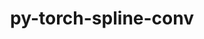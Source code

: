 ---
title: "py-torch-spline-conv"
layout: cache
categories: [package, develop]
meta: {"compilers": ["apple-clang@=15.0.0", "gcc@=13.2.0"], "num_specs": 37, "num_specs_by_stack": {"ml-darwin-aarch64-mps": 3, "ml-linux-aarch64-cpu": 9, "ml-linux-aarch64-cuda": 8, "ml-linux-x86_64-cpu": 8, "ml-linux-x86_64-cuda": 7, "root": 37}, "oss": ["ubuntu24.04", "ventura"], "platforms": ["darwin", "linux"], "stacks": ["ml-darwin-aarch64-mps", "ml-linux-aarch64-cpu", "ml-linux-aarch64-cuda", "ml-linux-x86_64-cpu", "ml-linux-x86_64-cuda", "root"], "targets": ["aarch64", "x86_64_v3"], "versions": ["1.2.2"]}
spec_details: [{"compiler": "gcc@=13.2.0", "hash": "476q2qv25vtppg7fjvmsara3s6csykfi", "os": "ubuntu24.04", "platform": "linux", "size": "-", "stacks": ["ml-linux-aarch64-cpu", "root"], "tarball": "https://binaries.spack.io/develop/build_cache/linux-ubuntu24.04-aarch64/gcc-13.2.0/py-torch-spline-conv-1.2.2/linux-ubuntu24.04-aarch64-gcc-13.2.0-py-torch-spline-conv-1.2.2-476q2qv25vtppg7fjvmsara3s6csykfi.spack", "target": "aarch64", "variants": ["build_system=python_pip"], "versions": ["1.2.2"]}, {"compiler": "gcc@=13.2.0", "hash": "4rgtb2qoj7js65uygipowip52ozyax57", "os": "ubuntu24.04", "platform": "linux", "size": "-", "stacks": ["ml-linux-x86_64-cuda", "root"], "tarball": "https://binaries.spack.io/develop/build_cache/linux-ubuntu24.04-x86_64_v3/gcc-13.2.0/py-torch-spline-conv-1.2.2/linux-ubuntu24.04-x86_64_v3-gcc-13.2.0-py-torch-spline-conv-1.2.2-4rgtb2qoj7js65uygipowip52ozyax57.spack", "target": "x86_64_v3", "variants": ["build_system=python_pip"], "versions": ["1.2.2"]}, {"compiler": "gcc@=13.2.0", "hash": "6ekw4fld3fh56e4adelntpz4gxekarre", "os": "ubuntu24.04", "platform": "linux", "size": "-", "stacks": ["ml-linux-aarch64-cuda", "root"], "tarball": "https://binaries.spack.io/develop/build_cache/linux-ubuntu24.04-aarch64/gcc-13.2.0/py-torch-spline-conv-1.2.2/linux-ubuntu24.04-aarch64-gcc-13.2.0-py-torch-spline-conv-1.2.2-6ekw4fld3fh56e4adelntpz4gxekarre.spack", "target": "aarch64", "variants": ["build_system=python_pip"], "versions": ["1.2.2"]}, {"compiler": "gcc@=13.2.0", "hash": "7f4zskit6q72yba3425itvnsu6qogmuf", "os": "ubuntu24.04", "platform": "linux", "size": "-", "stacks": ["ml-linux-aarch64-cuda", "root"], "tarball": "https://binaries.spack.io/develop/build_cache/linux-ubuntu24.04-aarch64/gcc-13.2.0/py-torch-spline-conv-1.2.2/linux-ubuntu24.04-aarch64-gcc-13.2.0-py-torch-spline-conv-1.2.2-7f4zskit6q72yba3425itvnsu6qogmuf.spack", "target": "aarch64", "variants": ["build_system=python_pip"], "versions": ["1.2.2"]}, {"compiler": "gcc@=13.2.0", "hash": "7robgrjmk4tiryz4jldf3x2ux4jkaa5t", "os": "ubuntu24.04", "platform": "linux", "size": "-", "stacks": ["ml-linux-aarch64-cpu", "root"], "tarball": "https://binaries.spack.io/develop/build_cache/linux-ubuntu24.04-aarch64/gcc-13.2.0/py-torch-spline-conv-1.2.2/linux-ubuntu24.04-aarch64-gcc-13.2.0-py-torch-spline-conv-1.2.2-7robgrjmk4tiryz4jldf3x2ux4jkaa5t.spack", "target": "aarch64", "variants": ["build_system=python_pip"], "versions": ["1.2.2"]}, {"compiler": "gcc@=13.2.0", "hash": "adbhogdlfgnclevid245hlx2n73hznvu", "os": "ubuntu24.04", "platform": "linux", "size": "-", "stacks": ["ml-linux-x86_64-cpu", "root"], "tarball": "https://binaries.spack.io/develop/build_cache/linux-ubuntu24.04-x86_64_v3/gcc-13.2.0/py-torch-spline-conv-1.2.2/linux-ubuntu24.04-x86_64_v3-gcc-13.2.0-py-torch-spline-conv-1.2.2-adbhogdlfgnclevid245hlx2n73hznvu.spack", "target": "x86_64_v3", "variants": ["build_system=python_pip"], "versions": ["1.2.2"]}, {"compiler": "gcc@=13.2.0", "hash": "axfmh5jn6idirdkcyupp6l7nnp4q7ojm", "os": "ubuntu24.04", "platform": "linux", "size": "-", "stacks": ["ml-linux-aarch64-cpu", "root"], "tarball": "https://binaries.spack.io/develop/build_cache/linux-ubuntu24.04-aarch64/gcc-13.2.0/py-torch-spline-conv-1.2.2/linux-ubuntu24.04-aarch64-gcc-13.2.0-py-torch-spline-conv-1.2.2-axfmh5jn6idirdkcyupp6l7nnp4q7ojm.spack", "target": "aarch64", "variants": ["build_system=python_pip"], "versions": ["1.2.2"]}, {"compiler": "gcc@=13.2.0", "hash": "c2cxliq7mynocfbthaqgh7jaqdp2w36z", "os": "ubuntu24.04", "platform": "linux", "size": "-", "stacks": ["ml-linux-aarch64-cpu", "root"], "tarball": "https://binaries.spack.io/develop/build_cache/linux-ubuntu24.04-aarch64/gcc-13.2.0/py-torch-spline-conv-1.2.2/linux-ubuntu24.04-aarch64-gcc-13.2.0-py-torch-spline-conv-1.2.2-c2cxliq7mynocfbthaqgh7jaqdp2w36z.spack", "target": "aarch64", "variants": ["build_system=python_pip"], "versions": ["1.2.2"]}, {"compiler": "gcc@=13.2.0", "hash": "doemxhw3sabwkdxt3fhkxu6ocssc5uql", "os": "ubuntu24.04", "platform": "linux", "size": "-", "stacks": ["ml-linux-aarch64-cuda", "root"], "tarball": "https://binaries.spack.io/develop/build_cache/linux-ubuntu24.04-aarch64/gcc-13.2.0/py-torch-spline-conv-1.2.2/linux-ubuntu24.04-aarch64-gcc-13.2.0-py-torch-spline-conv-1.2.2-doemxhw3sabwkdxt3fhkxu6ocssc5uql.spack", "target": "aarch64", "variants": ["build_system=python_pip"], "versions": ["1.2.2"]}, {"compiler": "gcc@=13.2.0", "hash": "eyhckyeamwtgs6ygoylfgbwhwrh5uh3u", "os": "ubuntu24.04", "platform": "linux", "size": "-", "stacks": ["ml-linux-aarch64-cpu", "root"], "tarball": "https://binaries.spack.io/develop/build_cache/linux-ubuntu24.04-aarch64/gcc-13.2.0/py-torch-spline-conv-1.2.2/linux-ubuntu24.04-aarch64-gcc-13.2.0-py-torch-spline-conv-1.2.2-eyhckyeamwtgs6ygoylfgbwhwrh5uh3u.spack", "target": "aarch64", "variants": ["build_system=python_pip"], "versions": ["1.2.2"]}, {"compiler": "gcc@=13.2.0", "hash": "eyvptgwr7l4fwgvnsn3ulbywecid47mt", "os": "ubuntu24.04", "platform": "linux", "size": "-", "stacks": ["ml-linux-aarch64-cuda", "root"], "tarball": "https://binaries.spack.io/develop/build_cache/linux-ubuntu24.04-aarch64/gcc-13.2.0/py-torch-spline-conv-1.2.2/linux-ubuntu24.04-aarch64-gcc-13.2.0-py-torch-spline-conv-1.2.2-eyvptgwr7l4fwgvnsn3ulbywecid47mt.spack", "target": "aarch64", "variants": ["build_system=python_pip"], "versions": ["1.2.2"]}, {"compiler": "gcc@=13.2.0", "hash": "fh3k6b4ape4a6wikguordchzds2kshwd", "os": "ubuntu24.04", "platform": "linux", "size": "-", "stacks": ["ml-linux-x86_64-cpu", "root"], "tarball": "https://binaries.spack.io/develop/build_cache/linux-ubuntu24.04-x86_64_v3/gcc-13.2.0/py-torch-spline-conv-1.2.2/linux-ubuntu24.04-x86_64_v3-gcc-13.2.0-py-torch-spline-conv-1.2.2-fh3k6b4ape4a6wikguordchzds2kshwd.spack", "target": "x86_64_v3", "variants": ["build_system=python_pip"], "versions": ["1.2.2"]}, {"compiler": "gcc@=13.2.0", "hash": "fts33tqhoqbsyklqnygesfkgupch7bz7", "os": "ubuntu24.04", "platform": "linux", "size": "-", "stacks": ["ml-linux-aarch64-cpu", "root"], "tarball": "https://binaries.spack.io/develop/build_cache/linux-ubuntu24.04-aarch64/gcc-13.2.0/py-torch-spline-conv-1.2.2/linux-ubuntu24.04-aarch64-gcc-13.2.0-py-torch-spline-conv-1.2.2-fts33tqhoqbsyklqnygesfkgupch7bz7.spack", "target": "aarch64", "variants": ["build_system=python_pip"], "versions": ["1.2.2"]}, {"compiler": "gcc@=13.2.0", "hash": "g7gotgo5q4dkaeavgxqlyqpkwfm36kvw", "os": "ubuntu24.04", "platform": "linux", "size": "-", "stacks": ["ml-linux-x86_64-cuda", "root"], "tarball": "https://binaries.spack.io/develop/build_cache/linux-ubuntu24.04-x86_64_v3/gcc-13.2.0/py-torch-spline-conv-1.2.2/linux-ubuntu24.04-x86_64_v3-gcc-13.2.0-py-torch-spline-conv-1.2.2-g7gotgo5q4dkaeavgxqlyqpkwfm36kvw.spack", "target": "x86_64_v3", "variants": ["build_system=python_pip"], "versions": ["1.2.2"]}, {"compiler": "apple-clang@=15.0.0", "hash": "h72kho43r326ecd7kkglqy2drukr622v", "os": "ventura", "platform": "darwin", "size": "-", "stacks": ["ml-darwin-aarch64-mps", "root"], "tarball": "https://binaries.spack.io/develop/build_cache/darwin-ventura-aarch64/apple-clang-15.0.0/py-torch-spline-conv-1.2.2/darwin-ventura-aarch64-apple-clang-15.0.0-py-torch-spline-conv-1.2.2-h72kho43r326ecd7kkglqy2drukr622v.spack", "target": "aarch64", "variants": ["build_system=python_pip"], "versions": ["1.2.2"]}, {"compiler": "gcc@=13.2.0", "hash": "hlcwczlfchvbodc52ypjvtdypdm3k6vq", "os": "ubuntu24.04", "platform": "linux", "size": "-", "stacks": ["ml-linux-x86_64-cpu", "root"], "tarball": "https://binaries.spack.io/develop/build_cache/linux-ubuntu24.04-x86_64_v3/gcc-13.2.0/py-torch-spline-conv-1.2.2/linux-ubuntu24.04-x86_64_v3-gcc-13.2.0-py-torch-spline-conv-1.2.2-hlcwczlfchvbodc52ypjvtdypdm3k6vq.spack", "target": "x86_64_v3", "variants": ["build_system=python_pip"], "versions": ["1.2.2"]}, {"compiler": "gcc@=13.2.0", "hash": "hyma7nwfr33uvag3r5rerg5vdlv3ucki", "os": "ubuntu24.04", "platform": "linux", "size": "-", "stacks": ["ml-linux-x86_64-cpu", "root"], "tarball": "https://binaries.spack.io/develop/build_cache/linux-ubuntu24.04-x86_64_v3/gcc-13.2.0/py-torch-spline-conv-1.2.2/linux-ubuntu24.04-x86_64_v3-gcc-13.2.0-py-torch-spline-conv-1.2.2-hyma7nwfr33uvag3r5rerg5vdlv3ucki.spack", "target": "x86_64_v3", "variants": ["build_system=python_pip"], "versions": ["1.2.2"]}, {"compiler": "apple-clang@=15.0.0", "hash": "iphcxqkyoe64riftujjxojh7glc3wmnj", "os": "ventura", "platform": "darwin", "size": "-", "stacks": ["ml-darwin-aarch64-mps", "root"], "tarball": "https://binaries.spack.io/develop/build_cache/darwin-ventura-aarch64/apple-clang-15.0.0/py-torch-spline-conv-1.2.2/darwin-ventura-aarch64-apple-clang-15.0.0-py-torch-spline-conv-1.2.2-iphcxqkyoe64riftujjxojh7glc3wmnj.spack", "target": "aarch64", "variants": ["build_system=python_pip"], "versions": ["1.2.2"]}, {"compiler": "gcc@=13.2.0", "hash": "jdmvojyhi7zopiet7avao45652yij6ke", "os": "ubuntu24.04", "platform": "linux", "size": "-", "stacks": ["ml-linux-aarch64-cpu", "root"], "tarball": "https://binaries.spack.io/develop/build_cache/linux-ubuntu24.04-aarch64/gcc-13.2.0/py-torch-spline-conv-1.2.2/linux-ubuntu24.04-aarch64-gcc-13.2.0-py-torch-spline-conv-1.2.2-jdmvojyhi7zopiet7avao45652yij6ke.spack", "target": "aarch64", "variants": ["build_system=python_pip"], "versions": ["1.2.2"]}, {"compiler": "gcc@=13.2.0", "hash": "kamzyhjk74sxxy4ujkyndmu62loez6tb", "os": "ubuntu24.04", "platform": "linux", "size": "-", "stacks": ["ml-linux-x86_64-cuda", "root"], "tarball": "https://binaries.spack.io/develop/build_cache/linux-ubuntu24.04-x86_64_v3/gcc-13.2.0/py-torch-spline-conv-1.2.2/linux-ubuntu24.04-x86_64_v3-gcc-13.2.0-py-torch-spline-conv-1.2.2-kamzyhjk74sxxy4ujkyndmu62loez6tb.spack", "target": "x86_64_v3", "variants": ["build_system=python_pip"], "versions": ["1.2.2"]}, {"compiler": "gcc@=13.2.0", "hash": "m2oejbb7qzh6gqul6hffh3rpuxcbdkpq", "os": "ubuntu24.04", "platform": "linux", "size": "-", "stacks": ["ml-linux-x86_64-cpu", "root"], "tarball": "https://binaries.spack.io/develop/build_cache/linux-ubuntu24.04-x86_64_v3/gcc-13.2.0/py-torch-spline-conv-1.2.2/linux-ubuntu24.04-x86_64_v3-gcc-13.2.0-py-torch-spline-conv-1.2.2-m2oejbb7qzh6gqul6hffh3rpuxcbdkpq.spack", "target": "x86_64_v3", "variants": ["build_system=python_pip"], "versions": ["1.2.2"]}, {"compiler": "gcc@=13.2.0", "hash": "mnjln3flhnehhi724e42emwbjpsdx6uz", "os": "ubuntu24.04", "platform": "linux", "size": "-", "stacks": ["ml-linux-x86_64-cuda", "root"], "tarball": "https://binaries.spack.io/develop/build_cache/linux-ubuntu24.04-x86_64_v3/gcc-13.2.0/py-torch-spline-conv-1.2.2/linux-ubuntu24.04-x86_64_v3-gcc-13.2.0-py-torch-spline-conv-1.2.2-mnjln3flhnehhi724e42emwbjpsdx6uz.spack", "target": "x86_64_v3", "variants": ["build_system=python_pip"], "versions": ["1.2.2"]}, {"compiler": "gcc@=13.2.0", "hash": "mwqdlh4nhwzkux3revycme4vuhj5tcvg", "os": "ubuntu24.04", "platform": "linux", "size": "-", "stacks": ["ml-linux-x86_64-cpu", "root"], "tarball": "https://binaries.spack.io/develop/build_cache/linux-ubuntu24.04-x86_64_v3/gcc-13.2.0/py-torch-spline-conv-1.2.2/linux-ubuntu24.04-x86_64_v3-gcc-13.2.0-py-torch-spline-conv-1.2.2-mwqdlh4nhwzkux3revycme4vuhj5tcvg.spack", "target": "x86_64_v3", "variants": ["build_system=python_pip"], "versions": ["1.2.2"]}, {"compiler": "gcc@=13.2.0", "hash": "o3ughsymp4dtij5uz5sk4tzzprmnlals", "os": "ubuntu24.04", "platform": "linux", "size": "-", "stacks": ["ml-linux-aarch64-cuda", "root"], "tarball": "https://binaries.spack.io/develop/build_cache/linux-ubuntu24.04-aarch64/gcc-13.2.0/py-torch-spline-conv-1.2.2/linux-ubuntu24.04-aarch64-gcc-13.2.0-py-torch-spline-conv-1.2.2-o3ughsymp4dtij5uz5sk4tzzprmnlals.spack", "target": "aarch64", "variants": ["build_system=python_pip"], "versions": ["1.2.2"]}, {"compiler": "gcc@=13.2.0", "hash": "o4qa2dp57frlqy3vvkx7fje66smq6rvf", "os": "ubuntu24.04", "platform": "linux", "size": "-", "stacks": ["ml-linux-aarch64-cuda", "root"], "tarball": "https://binaries.spack.io/develop/build_cache/linux-ubuntu24.04-aarch64/gcc-13.2.0/py-torch-spline-conv-1.2.2/linux-ubuntu24.04-aarch64-gcc-13.2.0-py-torch-spline-conv-1.2.2-o4qa2dp57frlqy3vvkx7fje66smq6rvf.spack", "target": "aarch64", "variants": ["build_system=python_pip"], "versions": ["1.2.2"]}, {"compiler": "gcc@=13.2.0", "hash": "p3anxrbku4wi5rwweoygviznh376iv5k", "os": "ubuntu24.04", "platform": "linux", "size": "-", "stacks": ["ml-linux-aarch64-cuda", "root"], "tarball": "https://binaries.spack.io/develop/build_cache/linux-ubuntu24.04-aarch64/gcc-13.2.0/py-torch-spline-conv-1.2.2/linux-ubuntu24.04-aarch64-gcc-13.2.0-py-torch-spline-conv-1.2.2-p3anxrbku4wi5rwweoygviznh376iv5k.spack", "target": "aarch64", "variants": ["build_system=python_pip"], "versions": ["1.2.2"]}, {"compiler": "gcc@=13.2.0", "hash": "p6j6ssfxq3djdeo4f2i7thwrcjkk3l7g", "os": "ubuntu24.04", "platform": "linux", "size": "-", "stacks": ["root"], "tarball": "https://binaries.spack.io/develop/build_cache/linux-ubuntu24.04-aarch64/gcc-13.2.0/py-torch-spline-conv-1.2.2/linux-ubuntu24.04-aarch64-gcc-13.2.0-py-torch-spline-conv-1.2.2-p6j6ssfxq3djdeo4f2i7thwrcjkk3l7g.spack", "target": "aarch64", "variants": ["build_system=python_pip"], "versions": ["1.2.2"]}, {"compiler": "apple-clang@=15.0.0", "hash": "q42d5hbx2jup4vghlpzyozdpsbvidwqi", "os": "ventura", "platform": "darwin", "size": "-", "stacks": ["ml-darwin-aarch64-mps", "root"], "tarball": "https://binaries.spack.io/develop/build_cache/darwin-ventura-aarch64/apple-clang-15.0.0/py-torch-spline-conv-1.2.2/darwin-ventura-aarch64-apple-clang-15.0.0-py-torch-spline-conv-1.2.2-q42d5hbx2jup4vghlpzyozdpsbvidwqi.spack", "target": "aarch64", "variants": ["build_system=python_pip"], "versions": ["1.2.2"]}, {"compiler": "gcc@=13.2.0", "hash": "r6vwaej3liphcrqpr2mqu4lifxi3vgdy", "os": "ubuntu24.04", "platform": "linux", "size": "-", "stacks": ["ml-linux-x86_64-cuda", "root"], "tarball": "https://binaries.spack.io/develop/build_cache/linux-ubuntu24.04-x86_64_v3/gcc-13.2.0/py-torch-spline-conv-1.2.2/linux-ubuntu24.04-x86_64_v3-gcc-13.2.0-py-torch-spline-conv-1.2.2-r6vwaej3liphcrqpr2mqu4lifxi3vgdy.spack", "target": "x86_64_v3", "variants": ["build_system=python_pip"], "versions": ["1.2.2"]}, {"compiler": "gcc@=13.2.0", "hash": "s5bvrekvlg34sdpym3fbkr5jsluu4cdi", "os": "ubuntu24.04", "platform": "linux", "size": "-", "stacks": ["ml-linux-aarch64-cpu", "root"], "tarball": "https://binaries.spack.io/develop/build_cache/linux-ubuntu24.04-aarch64/gcc-13.2.0/py-torch-spline-conv-1.2.2/linux-ubuntu24.04-aarch64-gcc-13.2.0-py-torch-spline-conv-1.2.2-s5bvrekvlg34sdpym3fbkr5jsluu4cdi.spack", "target": "aarch64", "variants": ["build_system=python_pip"], "versions": ["1.2.2"]}, {"compiler": "gcc@=13.2.0", "hash": "te5o4k2qanon2webajv2dxkppmp47pvm", "os": "ubuntu24.04", "platform": "linux", "size": "-", "stacks": ["ml-linux-aarch64-cpu", "root"], "tarball": "https://binaries.spack.io/develop/build_cache/linux-ubuntu24.04-aarch64/gcc-13.2.0/py-torch-spline-conv-1.2.2/linux-ubuntu24.04-aarch64-gcc-13.2.0-py-torch-spline-conv-1.2.2-te5o4k2qanon2webajv2dxkppmp47pvm.spack", "target": "aarch64", "variants": ["build_system=python_pip"], "versions": ["1.2.2"]}, {"compiler": "gcc@=13.2.0", "hash": "uflh3fa6holzqpj4cahaalgfyuxlub46", "os": "ubuntu24.04", "platform": "linux", "size": "-", "stacks": ["ml-linux-aarch64-cuda", "root"], "tarball": "https://binaries.spack.io/develop/build_cache/linux-ubuntu24.04-aarch64/gcc-13.2.0/py-torch-spline-conv-1.2.2/linux-ubuntu24.04-aarch64-gcc-13.2.0-py-torch-spline-conv-1.2.2-uflh3fa6holzqpj4cahaalgfyuxlub46.spack", "target": "aarch64", "variants": ["build_system=python_pip"], "versions": ["1.2.2"]}, {"compiler": "gcc@=13.2.0", "hash": "vjvl5ongeblbvughokjsb3uh4llharsn", "os": "ubuntu24.04", "platform": "linux", "size": "-", "stacks": ["ml-linux-x86_64-cpu", "root"], "tarball": "https://binaries.spack.io/develop/build_cache/linux-ubuntu24.04-x86_64_v3/gcc-13.2.0/py-torch-spline-conv-1.2.2/linux-ubuntu24.04-x86_64_v3-gcc-13.2.0-py-torch-spline-conv-1.2.2-vjvl5ongeblbvughokjsb3uh4llharsn.spack", "target": "x86_64_v3", "variants": ["build_system=python_pip"], "versions": ["1.2.2"]}, {"compiler": "gcc@=13.2.0", "hash": "w4m5p7tvs7banutsoncgccc6ts3bim5v", "os": "ubuntu24.04", "platform": "linux", "size": "-", "stacks": ["ml-linux-x86_64-cuda", "root"], "tarball": "https://binaries.spack.io/develop/build_cache/linux-ubuntu24.04-x86_64_v3/gcc-13.2.0/py-torch-spline-conv-1.2.2/linux-ubuntu24.04-x86_64_v3-gcc-13.2.0-py-torch-spline-conv-1.2.2-w4m5p7tvs7banutsoncgccc6ts3bim5v.spack", "target": "x86_64_v3", "variants": ["build_system=python_pip"], "versions": ["1.2.2"]}, {"compiler": "gcc@=13.2.0", "hash": "xfe4qkl576scylxvikjrxdnhmlfanitb", "os": "ubuntu24.04", "platform": "linux", "size": "-", "stacks": ["ml-linux-x86_64-cpu", "root"], "tarball": "https://binaries.spack.io/develop/build_cache/linux-ubuntu24.04-x86_64_v3/gcc-13.2.0/py-torch-spline-conv-1.2.2/linux-ubuntu24.04-x86_64_v3-gcc-13.2.0-py-torch-spline-conv-1.2.2-xfe4qkl576scylxvikjrxdnhmlfanitb.spack", "target": "x86_64_v3", "variants": ["build_system=python_pip"], "versions": ["1.2.2"]}, {"compiler": "gcc@=13.2.0", "hash": "xgxd7qjvbu4veneiyxk2k4czkzrmc3de", "os": "ubuntu24.04", "platform": "linux", "size": "-", "stacks": ["root"], "tarball": "https://binaries.spack.io/develop/build_cache/linux-ubuntu24.04-x86_64_v3/gcc-13.2.0/py-torch-spline-conv-1.2.2/linux-ubuntu24.04-x86_64_v3-gcc-13.2.0-py-torch-spline-conv-1.2.2-xgxd7qjvbu4veneiyxk2k4czkzrmc3de.spack", "target": "x86_64_v3", "variants": ["build_system=python_pip"], "versions": ["1.2.2"]}, {"compiler": "gcc@=13.2.0", "hash": "xr52t3wqt32l4zbsphyspnb5okqqsg6z", "os": "ubuntu24.04", "platform": "linux", "size": "-", "stacks": ["ml-linux-x86_64-cuda", "root"], "tarball": "https://binaries.spack.io/develop/build_cache/linux-ubuntu24.04-x86_64_v3/gcc-13.2.0/py-torch-spline-conv-1.2.2/linux-ubuntu24.04-x86_64_v3-gcc-13.2.0-py-torch-spline-conv-1.2.2-xr52t3wqt32l4zbsphyspnb5okqqsg6z.spack", "target": "x86_64_v3", "variants": ["build_system=python_pip"], "versions": ["1.2.2"]}]
---
